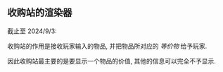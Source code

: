 ## 收购站的渲染器

截止至 2024/9/3:

收购站的作用是接收玩家输入的物品, 并把物品所对应的 *等价物* 给予玩家.

因此收购站最主要的是要显示一个物品的价值, 其他的信息可以完全不予显示.